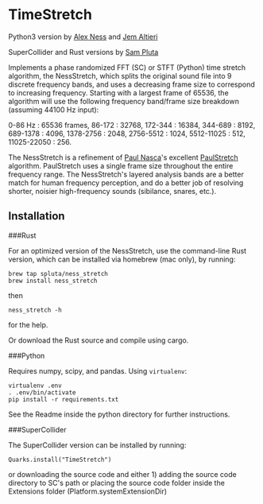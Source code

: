 # TimeStretch

Python3 version by [Alex Ness](alexness.bandcamp.com) and [Jem Altieri](https://www.jem.space/)

SuperCollider and Rust versions by [Sam Pluta](sampluta.com)

Implements a phase randomized FFT (SC) or STFT (Python) time stretch algorithm, the NessStretch, which splits the original sound file into 9 discrete frequency bands, and uses a decreasing frame size to correspond to increasing frequency. Starting with a largest frame of 65536, the algorithm will use the following frequency band/frame size breakdown (assuming 44100 Hz input):

0-86 Hz : 65536 frames,
86-172 : 32768,
172-344 : 16384,
344-689 : 8192,
689-1378 : 4096,
1378-2756 : 2048,
2756-5512 : 1024,
5512-11025 : 512,
11025-22050 : 256.

The NessStretch is a refinement of [Paul Nasca](http://www.paulnasca.com/)'s excellent [PaulStretch](http://hypermammut.sourceforge.net/paulstretch/) algorithm.  PaulStretch uses a single frame size throughout the entire frequency range.  The NessStretch's layered analysis bands are a better match for human frequency perception, and do a better job of resolving shorter, noisier high-frequency sounds (sibilance, snares, etc.).

## Installation

###Rust

For an optimized version of the NessStretch, use the command-line Rust version, which can be installed via homebrew (mac only), by running:

```
brew tap spluta/ness_stretch
brew install ness_stretch
```
then
```
ness_stretch -h
```
for the help.

Or download the Rust source and compile using cargo.

###Python

Requires numpy, scipy, and pandas. Using `virtualenv`:

```
virtualenv .env
. .env/bin/activate
pip install -r requirements.txt
```

See the Readme inside the python directory for further instructions.

###SuperCollider

The SuperCollider version can be installed by running:

```
Quarks.install("TimeStretch")
```
or downloading the source code and either 1) adding the source code directory to SC's path or placing the source code folder inside the Extensions folder (Platform.systemExtensionDir)

